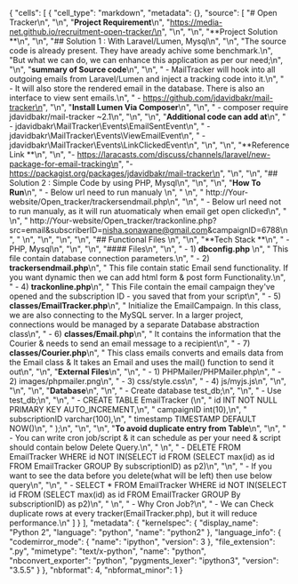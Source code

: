 {
 "cells": [
  {
   "cell_type": "markdown",
   "metadata": {},
   "source": [
    "# Open Tracker\n",
    "\n",
    "**Project Requirement**\n",
    "https://media-net.github.io/recruitment-open-tracker/\n",
    "\n",
    "\n",
    "**Project Solution **\n",
    "\n",
    "## Solution 1 : With Laravel/Lumen, Mysql\n",
    "\n",
    "The source code is already present. They have aready achive some benchmark.\n",
    "But what we can do,  we can enhance this application as per our need;\n",
    "\n",
    "**summary of Source code**\n",
    "\n",
    " - MailTracker will hook into all outgoing emails from Laravel/Lumen and inject a tracking code into it.\n",
    " - It will also store the rendered email in the database. There is also an interface to view sent emails.\n",
    " - https://github.com/jdavidbakr/mail-tracker\n",
    "\n",
    "**Install Lumen Via Composer**\n",
    "\n",
    "  - composer require jdavidbakr/mail-tracker ~2.1\n",
    "\n",
    "\n",
    "**Additional code can add at**\n",
    "  - jdavidbakr\\MailTracker\\Events\\EmailSentEvent\n",
    "  - jdavidbakr\\MailTracker\\Events\\ViewEmailEvent\n",
    "  - jdavidbakr\\MailTracker\\Events\\LinkClickedEvent\n",
    "\n",
    "\n",
    "**Reference Link **\n",
    "\n",
    "- https://laracasts.com/discuss/channels/laravel/new-package-for-email-tracking\n",
    "- https://packagist.org/packages/jdavidbakr/mail-tracker\n",
    "\n",
    "\n",
    "## Solution 2 :  Simple Code by using PHP, Mysql\n",
    "\n",
    "\n",
    "**How To Run**\n",
    " -  Below url need to run manualy \n",
    " \n",
    "  http://Your-website/Open_tracker/trackersendmail.php\n",
    "\n",
    " - Below url need not to run manualy, as it will run atuomaticaly when email get open clicked\n",
    " \n",
    " http://Your-website/Open_tracker/trackonline.php?src=email&subscriberID=nisha.sonawane@gmail.com&campaignID=6788\n",
    " \n",
    "\n",
    "\n",
    "\n",
    "## Functional Files \n",
    "\n",
    "**Tech Stack **\n",
    " - PHP, Mysql\n",
    "\n",
    "\n",
    "#### Files\n",
    "\n",
    "  - 1) **dbconfig.php**  \n",
    "        This file contain database connection parameters.\n",
    "  - 2) **trackersendmail.php**\n",
    "        This file contain static Email send functionality. If you want dynamic then we can add html form & post form Functionality.\n",
    "  - 4) **trackonline.php**\n",
    "        This File contain the email campaign they've opened and the subscription ID - you saved that from your script\n",
    "  - 5) **classes/EmailTracker.php**\n",
    "        Initialize the EmailCampaign. In this class, we are also connecting to the MySQL server.  In a larger project, connections would be managed by a separate Database abstraction class\n",
    "  - 6) **classes/Email.php**\n",
    "        It contains the information that the Courier & needs to send an email message to a recipient\n",
    "  - 7) **classes/Courier.php**\n",
    "        This class emails converts and emails data from the Email class & It takes an Email and uses the mail() function to send it out\n",
    "\n",
    "**External Files**\n",
    "\n",
    "  - 1) PHPMailer/PHPMailer.php\n",
    "  - 2) images/phpmailer.png\n",
    "  - 3) css/style.css\n",
    "  - 4) js/myjs.js\n",
    "\n",
    "\n",
    "\n",
    "**Database**\n",
    "\n",
    " - Create database test_db;\n",
    "\n",
    " - Use test_db;\n",
    "\n",
    " - CREATE TABLE EmailTracker (\n",
    "    id INT NOT NULL PRIMARY KEY AUTO_INCREMENT,\n",
    "    campaignID int(10),\n",
    "    subscriptionID varchar(100),\n",
    "    timestamp TIMESTAMP DEFAULT NOW()\n",
    "   );\n",
    "\n",
    "\n",
    "**To avoid duplicate entry from Table**\n",
    "\n",
    "  - You can write cron job/script & it can schedule as per your need & script should contain below Delete Query.\n",
    "  \n",
    "  - DELETE FROM EmailTracker WHERE id NOT IN(SELECT id FROM (SELECT max(id) as id FROM EmailTracker GROUP By subscriptionID) as p2)\n",
    "\n",
    "  - If you want to see the data before you delete(what will be left) then use below query\n",
    "\n",
    "  -  SELECT *  FROM EmailTracker WHERE id NOT IN(SELECT id FROM (SELECT max(id) as id FROM EmailTracker GROUP By subscriptionID) as p2)\n",
    " \n",
    "  - Why Cron Job?\n",
    "     -  We can Check duplicate rows at every tracker(EmailTracker.php), but it will reduce performance.\n"
   ]
  }
 ],
 "metadata": {
  "kernelspec": {
   "display_name": "Python 2",
   "language": "python",
   "name": "python2"
  },
  "language_info": {
   "codemirror_mode": {
    "name": "ipython",
    "version": 3
   },
   "file_extension": ".py",
   "mimetype": "text/x-python",
   "name": "python",
   "nbconvert_exporter": "python",
   "pygments_lexer": "ipython3",
   "version": "3.5.5"
  }
 },
 "nbformat": 4,
 "nbformat_minor": 1
}
